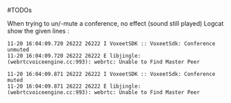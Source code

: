 #TODOs


When trying to un/-mute a conference, no effect (sound still played) Logcat show the given lines :
```
11-20 16:04:09.720 26222 26222 I VoxeetSDK :: VoxeetSdk: Conference unmuted
11-20 16:04:09.720 26222 26222 E libjingle: (webrtcvoiceengine.cc:993): webrtc: Unable to Find Master Peer
```
```
11-20 16:04:09.871 26222 26222 I VoxeetSDK :: VoxeetSdk: Conference muted
11-20 16:04:09.871 26222 26222 E libjingle: (webrtcvoiceengine.cc:993): webrtc: Unable to Find Master Peer
```